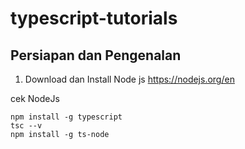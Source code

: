 # typescript-tutorials
## Persiapan dan Pengenalan
1. Download dan Install Node js
  https://nodejs.org/en <br>
  
  cek NodeJs
  ```
  npm install -g typescript
  tsc --v
  npm install -g ts-node
  ```
